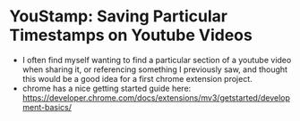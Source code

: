 # YouStamp: Saving Particular Timestamps on Youtube Videos

- I often find myself wanting to find a particular section of a youtube video when sharing it, or referencing something I previously saw, and thought this would be a good idea for a first chrome extension project.
- chrome has a nice getting started guide here: https://developer.chrome.com/docs/extensions/mv3/getstarted/development-basics/
